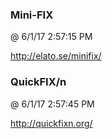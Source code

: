 ﻿

### Mini-FIX
@ 6/1/17 2:57:15 PM

http://elato.se/minifix/



### QuickFIX/n
@ 6/1/17 2:57:45 PM

http://quickfixn.org/


